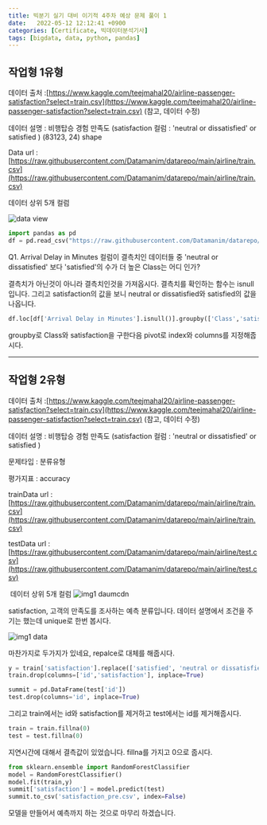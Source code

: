 ```yaml
---
title: 빅분기 실기 대비 이기적 4주차 예상 문제 풀이 1
date:   2022-05-12 12:12:41 +0900
categories: [Certificate, 빅데이터분석기사]
tags: [bigdata, data, python, pandas]
---
```


## 작업형 1유형
데이터 출처 :[https://www.kaggle.com/teejmahal20/airline-passenger-satisfaction?select=train.csv](https://www.kaggle.com/teejmahal20/airline-passenger-satisfaction?select=train.csv) (참고, 데이터 수정)

데이터 설명 : 비행탑승 경험 만족도 (satisfaction 컬럼 : 'neutral or dissatisfied' or satisfied ) (83123, 24) shape

Data url :[https://raw.githubusercontent.com/Datamanim/datarepo/main/airline/train.csv](https://raw.githubusercontent.com/Datamanim/datarepo/main/airline/train.csv)


데이터 상위 5개 컬럼

![data view](https://user-images.githubusercontent.com/85277660/210368503-07f99c5a-f94a-4b99-9db6-7fddaad3978b.png)

```py
import pandas as pd
df = pd.read_csv("https://raw.githubusercontent.com/Datamanim/datarepo/main/airline/train.csv")
```

Q1. Arrival Delay in Minutes 컬럼이 결측치인 데이터들 중 'neutral or dissatisfied' 보다 'satisfied'의 수가 더 높은 Class는 어디 인가?

결측치가 아닌것이 아니라 결측치인것을 가져옵시다. 결측치를 확인하는 함수는 isnull입니다. 그리고 satisfaction의 값을 보니 neutral or dissatisfied와 satisfied의 값을 나옵니다.
```py
df.loc[df['Arrival Delay in Minutes'].isnull()].groupby(['Class','satisfaction'],as_index=False).size().pivot(index='Class',columns='satisfaction')
```
groupby로 Class와 satisfaction을 구한다음 pivot로 index와 columns를 지정해줍시다.

---

## 작업형 2유형

데이터 출처 :[https://www.kaggle.com/teejmahal20/airline-passenger-satisfaction?select=train.csv](https://www.kaggle.com/teejmahal20/airline-passenger-satisfaction?select=train.csv) (참고, 데이터 수정)

데이터 설명 : 비행탑승 경험 만족도 (satisfaction 컬럼 : 'neutral or dissatisfied' or satisfied )

문제타입 : 분류유형

평가지표 : accuracy

trainData url : [https://raw.githubusercontent.com/Datamanim/datarepo/main/airline/train.csv](https://raw.githubusercontent.com/Datamanim/datarepo/main/airline/train.csv)

testData url : [https://raw.githubusercontent.com/Datamanim/datarepo/main/airline/test.csv](https://raw.githubusercontent.com/Datamanim/datarepo/main/airline/test.csv)

​
데이터 상위 5개 컬럼
![img1 daumcdn](https://user-images.githubusercontent.com/85277660/210368658-6d96f135-a02f-49d9-9502-b723da98c736.png)

satisfaction, 고객의 만족도를 조사하는 예측 분류입니다. 데이터 설명에서 조건을 주기는 했는데 unique로 한번 봅시다.

![img1 data](https://user-images.githubusercontent.com/85277660/210368691-6dcf9dbd-96fb-42bb-86f6-35078e4f4cf8.png)

마찬가지로 두가지가 있네요, repalce로 대체를 해줍시다.

```py
y = train['satisfaction'].replace(['satisfied', 'neutral or dissatisfied'],[1,0])
train.drop(columns=['id','satisfaction'], inplace=True)

summit = pd.DataFrame(test['id'])
test.drop(columns='id', inplace=True)
```
그리고 train에서는 id와 satisfaction를 제거하고 test에서는 id를 제거해줍시다.

```py
train = train.fillna(0)
test = test.fillna(0)
```
지연시간에 대해서 결측값이 있었습니다. fillna를 가지고 0으로 줍시다.

```py
from sklearn.ensemble import RandomForestClassifier
model = RandomForestClassifier()
model.fit(train,y)
summit['satisfaction'] = model.predict(test)
summit.to_csv('satisfaction_pre.csv', index=False)
```
모델을 만들어서 예측까지 하는 것으로 마무리 하겠습니다.